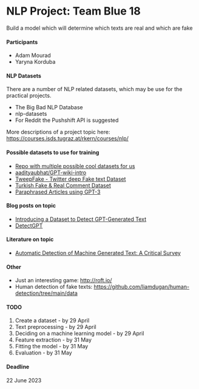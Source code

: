 # NLP Project: Team Blue 18

Build a model which will determine which texts are real and which are fake

#### Participants
- Adam Mourad
- Yaryna Korduba

#### NLP Datasets
There are a number of NLP related datasets, which may be use for the practical projects.

- The Big Bad NLP Database
- nlp-datasets
- For Reddit the Pushshift API is suggested

More descriptions of a project topic here: https://courses.isds.tugraz.at/rkern/courses/nlp/ 

#### Possible datasets to use for training
- [Repo with multiple possible cool datasets for us](https://github.com/ICTMCG/Awesome-Machine-Generated-Text#datasets)
- [aadityaubhat/GPT-wiki-intro](https://huggingface.co/datasets/aadityaubhat/GPT-wiki-intro)
- [TweepFake - Twitter deep Fake text Dataset](https://www.kaggle.com/datasets/mtesconi/twitter-deep-fake-text)
- [Turkish Fake & Real Comment Dataset](https://www.kaggle.com/datasets/mitaksoylu/turkish-fakereal-comment-dataset)
- [Paraphrased Articles using GPT-3](https://www.kaggle.com/datasets/aemreusta/paraphrased-articles-using-gpt3)


#### Blog posts on topic
- [Introducing a Dataset to Detect GPT-Generated Text](https://towardsdatascience.com/introducing-a-dataset-to-detect-gpt-generated-text-96bb76dd2ed2)
- [DetectGPT](https://medium.com/@TheHaseebHassan/detectgpt-detecting-ai-generated-text-a0284f1d05de)

#### Literature on topic
- [Automatic Detection of Machine Generated Text: A Critical Survey](https://aclanthology.org/2020.coling-main.208.pdf)

#### Other
- Just an interesting game: http://roft.io/
- Human detection of fake texts: https://github.com/liamdugan/human-detection/tree/main/data

#### TODO
1. Create a dataset - by 29 April
2. Text preprocessing - by 29 April
3. Deciding on a machine learning model - by 29 April
4. Feature extraction - by 31 May
5. Fitting the model - by 31 May
6. Evaluation - by 31 May

#### Deadline
22 June 2023

